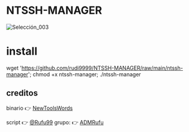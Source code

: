 # NTSSH-MANAGER

![Selección_003](https://user-images.githubusercontent.com/67137156/236097389-bf619484-3028-45d1-a5a8-65a10686a59e.png)

# install

wget 'https://github.com/rudi9999/NTSSH-MANAGER/raw/main/ntssh-manager'; chmod +x ntssh-manager; ./ntssh-manager

## creditos

binario :point_right: [NewToolsWords](https://t.me/ntwtools)

script :point_right: [@Rufu99](https://t.me/Rufu99)
grupo: :point_right: [ADMRufu](https://t.me/ADMRufu)
